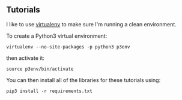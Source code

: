 Tutorials
---

I like to use [virtualenv](https://pypi.org/project/virtualenv/) to make sure I'm running a clean environment. 

To create a Python3 virtual environment:

``
virtualenv --no-site-packages -p python3 p3env
``

then activate it:

``
source p3env/bin/activate
``

You can then install all of the libraries for these tutorials using:

``
pip3 install -r requirements.txt
``
